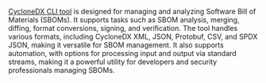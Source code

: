 [CycloneDX CLI tool](https://github.com/CycloneDX/cyclonedx-cli) is designed for managing and analyzing Software Bill of Materials (SBOMs). It supports tasks such as SBOM analysis, merging, diffing, format conversions, signing, and verification. The tool handles various formats, including CycloneDX XML, JSON, Protobuf, CSV, and SPDX JSON, making it versatile for SBOM management. It also supports automation, with options for processing input and output via standard streams, making it a powerful utility for developers and security professionals managing SBOMs.